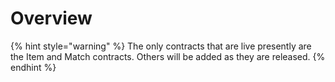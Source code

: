 # Overview

{% hint style="warning" %}
The only contracts that are live presently are the Item and Match contracts. Others will be added as they are released.
{% endhint %}
